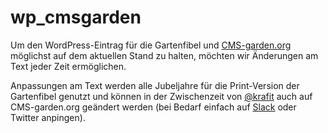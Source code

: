 # wp_cmsgarden

Um den WordPress-Eintrag für die Gartenfibel und [CMS-garden.org](http://www.cms-garden.org/de/cms/wordpress) möglichst auf dem aktuellen Stand zu halten, möchten wir Änderungen am Text jeder Zeit ermöglichen.

Anpassungen am Text werden alle Jubeljahre für die Print-Version der Gartenfibel genutzt und können in der Zwischenzeit von [@krafit](https://twitter.com/krafit) auch auf CMS-garden.org geändert werden (bei Bedarf einfach auf [Slack](https://dewp.slack.com/messages/cmsgarden/) oder Twitter anpingen).